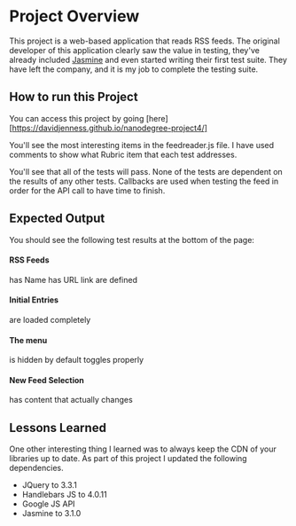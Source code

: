 # Project Overview

This project is a web-based application that reads RSS feeds. The original developer of this application clearly saw the value in testing, they've already included [Jasmine](http://jasmine.github.io/) and even started writing their first test suite. They have left the company, and it is my job to complete the testing suite.

## How to run this Project

You can access this project by going [here][https://davidjenness.github.io/nanodegree-project4/]

You'll see the most interesting items in the feedreader.js file. I have used comments to show what Rubric item that each test addresses.

You'll see that all of the tests will pass. 
None of the tests are dependent on the results of any other tests.
Callbacks are used when testing the feed in order for the API call to have time to finish.

## Expected Output
You should see the following test results at the bottom of the page:

#### RSS Feeds
   has Name
   has URL link
   are defined
#### Initial Entries
   are loaded completely
#### The menu
   is hidden by default
   toggles properly
#### New Feed Selection
   has content that actually changes   

## Lessons Learned
One other interesting thing I learned was to always keep the CDN of your libraries up to date. As part of this project I updated the following dependencies.

* JQuery to 3.3.1
* Handlebars JS to 4.0.11
* Google JS API
* Jasmine to 3.1.0